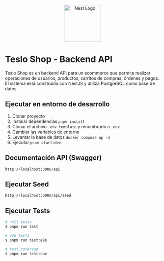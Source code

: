 <p align="center">
  <a href="http://nestjs.com/" target="blank"><img src="https://nestjs.com/img/logo-small.svg" width="120" alt="Nest Logo" /></a>
</p>

# Teslo Shop - Backend API

Teslo Shop es un backend API para un ecommerce que permite realizar operaciones de usuarios, productos, carritos de
compras, órdenes y pagos. El sistema está construido con NestJS y utiliza PostgreSQL como base de datos.

## Ejecutar en entorno de desarrollo

1. Clonar proyecto
2. Instalar dependencias `pnpm install`
3. Clonar el archivo `.env.template` y renombrarlo a `.env`
4. Cambiar las variables de entorno
5. Levantar la base de datos `docker compose up -d`
6. Ejecutar `pnpm start:dev`

## Documentación API (Swagger)

```
http://localhost:3000/api
```

## Ejecutar Seed

```
http://localhost:3000/api/seed
```

## Ejecutar Tests

```bash
# unit tests
$ pnpm run test

# e2e tests
$ pnpm run test:e2e

# test coverage
$ pnpm run test:cov
```
